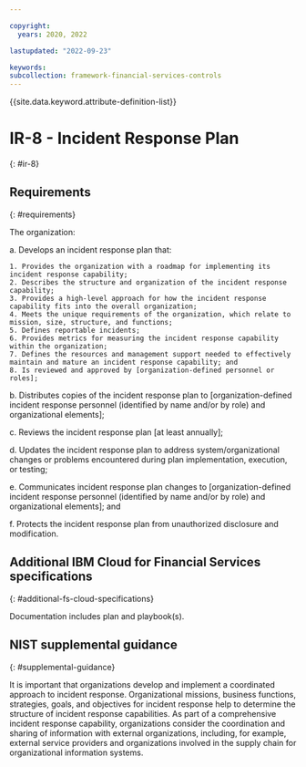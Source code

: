 ```yaml
---

copyright:
  years: 2020, 2022

lastupdated: "2022-09-23"

keywords: 
subcollection: framework-financial-services-controls
---
```


{{site.data.keyword.attribute-definition-list}}

# IR-8 - Incident Response Plan
{: #ir-8}

## Requirements
{: #requirements}

The organization:

a. Develops an incident response plan that:

    1. Provides the organization with a roadmap for implementing its incident response capability;
    2. Describes the structure and organization of the incident response capability;
    3. Provides a high-level approach for how the incident response capability fits into the overall organization;
    4. Meets the unique requirements of the organization, which relate to mission, size, structure, and functions;
    5. Defines reportable incidents;
    6. Provides metrics for measuring the incident response capability within the organization;
    7. Defines the resources and management support needed to effectively maintain and mature an incident response capability; and
    8. Is reviewed and approved by [organization-defined personnel or roles];

b. Distributes copies of the incident response plan to [organization-defined incident response personnel (identified by name and/or by role) and organizational elements];

c. Reviews the incident response plan [at least annually];

d. Updates the incident response plan to address system/organizational changes or problems encountered during plan implementation, execution, or testing;

e. Communicates incident response plan changes to [organization-defined incident response personnel (identified by name and/or by role) and organizational elements]; and

f. Protects the incident response plan from unauthorized disclosure and modification.

## Additional IBM Cloud for Financial Services specifications
{: #additional-fs-cloud-specifications}

Documentation includes plan and playbook(s).

## NIST supplemental guidance
{: #supplemental-guidance}

It is important that organizations develop and implement a coordinated approach to incident response. Organizational missions, business functions, strategies, goals, and objectives for incident response help to determine the structure of incident response capabilities. As part of a comprehensive incident response capability, organizations consider the coordination and sharing of information with external organizations, including, for example, external service providers and organizations involved in the supply chain for organizational information systems.

